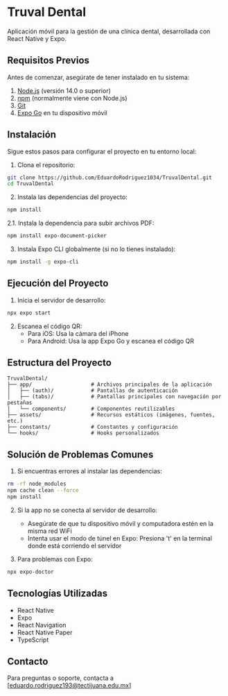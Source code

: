 # Truval Dental

Aplicación móvil para la gestión de una clínica dental, desarrollada con React Native y Expo.

## Requisitos Previos

Antes de comenzar, asegúrate de tener instalado en tu sistema:

1. [Node.js](https://nodejs.org/) (versión 14.0 o superior)
2. [npm](https://www.npmjs.com/) (normalmente viene con Node.js)
3. [Git](https://git-scm.com/)
4. [Expo Go](https://expo.dev/client) en tu dispositivo móvil

## Instalación

Sigue estos pasos para configurar el proyecto en tu entorno local:

1. Clona el repositorio:
```bash
git clone https://github.com/EduardoRodriguez1034/TruvalDental.git
cd TruvalDental
```

2. Instala las dependencias del proyecto:
```bash
npm install
```

2.1. Instala la dependencia para subir archivos PDF:
```bash
npm install expo-document-picker
```

3. Instala Expo CLI globalmente (si no lo tienes instalado):
```bash
npm install -g expo-cli
```

## Ejecución del Proyecto

1. Inicia el servidor de desarrollo:
```bash
npx expo start
```

2. Escanea el código QR:
   - Para iOS: Usa la cámara del iPhone
   - Para Android: Usa la app Expo Go y escanea el código QR

## Estructura del Proyecto

```
TruvalDental/
├── app/                   # Archivos principales de la aplicación
│   ├── (auth)/            # Pantallas de autenticación
│   ├── (tabs)/            # Pantallas principales con navegación por pestañas
│   └── components/        # Componentes reutilizables
├── assets/                # Recursos estáticos (imágenes, fuentes, etc.)
├── constants/             # Constantes y configuración
└── hooks/                 # Hooks personalizados
```

## Solución de Problemas Comunes

1. Si encuentras errores al instalar las dependencias:
```bash
rm -rf node_modules
npm cache clean --force
npm install
```

2. Si la app no se conecta al servidor de desarrollo:
   - Asegúrate de que tu dispositivo móvil y computadora estén en la misma red WiFi
   - Intenta usar el modo de túnel en Expo: Presiona 't' en la terminal donde está corriendo el servidor

3. Para problemas con Expo:
```bash
npx expo-doctor
```

## Tecnologías Utilizadas

- React Native
- Expo
- React Navigation
- React Native Paper
- TypeScript

## Contacto

Para preguntas o soporte, contacta a [eduardo.rodriguez193@tectijuana.edu.mx] 
